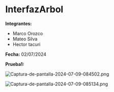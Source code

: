 # InterfazArbol

**Integrantes:**
- Marco Orozco
- Mateo Silva
- Hector tacuri
  
**Fecha:** 02/07/2024

**Prueba1:**

![Captura-de-pantalla-2024-07-09-084502.png](https://i.postimg.cc/R09b57Xy/Captura-de-pantalla-2024-07-09-084502.png)

![Captura-de-pantalla-2024-07-09-085134.png](https://i.postimg.cc/B6jzMqhn/Captura-de-pantalla-2024-07-09-085134.png)
